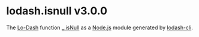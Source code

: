 # lodash.isnull v3.0.0

The [Lo-Dash](https://lodash.com/) function [_.isNull](http://lodash.com/docs#isNull) as a [Node.js](http://nodejs.org/) module generated by [lodash-cli](https://www.npmjs.com/package/lodash-cli).
